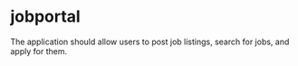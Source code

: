 # jobportal
The application should allow users to post job listings, search for jobs, and apply for them. 
